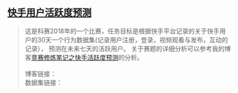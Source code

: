 ## [快手用户活跃度预测](https://www.kesci.com/home/competition/5ab8c36a8643e33f5138cba4/content/3)
> 这是科赛2018年的一个比赛，任务目标是根据快手平台记录的关于快手用户的30天一个行为数据集(记录用户注册，登录，视频观看与发布，互动的记录），
预测在未来七天的活跃用户。 关于赛题的详细分析可以参考我的博客[竞赛修炼笔记之快手活跃度预测]()的分析。 <br><br>
> 博客链接：<br>
> 数据集链接：
